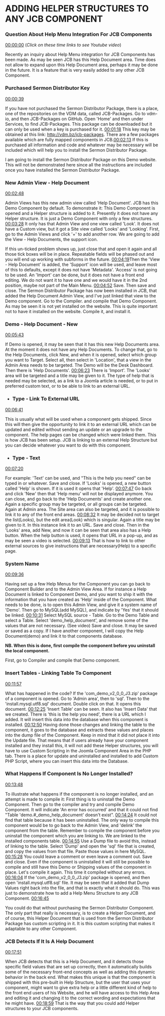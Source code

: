 # ADDING HELPER STRUCTURES TO ANY JCB COMPONENT

### Question About Help Menu Integration For JCB Components

[00:00:00](https://www.youtube.com/watch?v=nw9YPu9emws&list=PLQRGFI8XZ_wtGvPQZWBfDzzlERLQgpMRE&t=00h00m00s)
(_Click on these time links to see Youtube video_)

Recently an inquiry about Help Menu integration for JCB Components has been made. As may be seen JCB has this Help Document area. Time does not allow to expand upon this Help Document area, perhaps it may be done in the future. It is a feature that is very easily added to any other JCB Component. 

### Purchased Sermon Distributor Key

[00:00:39](https://www.youtube.com/watch?v=nw9YPu9emws&list=PLQRGFI8XZ_wtGvPQZWBfDzzlERLQgpMRE&t=00h00m39s)

If you have not purchased the Sermon Distributor Package, there is a place, one of the repositories on the VDM data, called JCB-Packages. Go to vdm-io, and then JCB-Packages on GitHub. Open 'Home' and then under Services, to find JCB-Packages. This package can be downloaded but it can only be used when a key is purchased for it. [00:01:18](https://www.youtube.com/watch?v=nw9YPu9emws&list=PLQRGFI8XZ_wtGvPQZWBfDzzlERLQgpMRE&t=00h01m18s) This key may be obtained at this link:  http://vdm.bz/jcb-packages. There are a few packages available which are fully mapped components in JCB.[00:02:13](https://www.youtube.com/watch?v=nw9YPu9emws&list=PLQRGFI8XZ_wtGvPQZWBfDzzlERLQgpMRE&t=00h02m13s) If this is purchased all information and code and whatever may be necessary will be included which will help you to install the Sermon Distributor Package.

I am going to install the Sermon Distributor Package on this Demo website. This will not be demonstrated here since all the instructions are included once you have installed the Sermon Distributor Package. 

### New Admin View - Help Document

[00:02:48](https://www.youtube.com/watch?v=nw9YPu9emws&list=PLQRGFI8XZ_wtGvPQZWBfDzzlERLQgpMRE&t=00h02m48s)

Admin Views has this new admin view called 'Help Document'. JCB has this Demo Component by default. To demonstrate it: This Demo Component is opened and a Helper structure is added to it. Presently it does not have any Helper structure. It is just a Demo Component with only a few structures. [00:03:28](https://www.youtube.com/watch?v=nw9YPu9emws&list=PLQRGFI8XZ_wtGvPQZWBfDzzlERLQgpMRE&t=00h03m28s) It only has that Admin View and one view called 'Look'. It does not have a Custom view, but it got a Site view called 'Looks' and 'Looking'. First, go to the Admin Views and click '+' to add another row. We are going to add the View - Help Documents, the support icon.  

If this un-ticked problem shows up, just close that and open it again and all those tick boxes will be in place.   Repeatable fields will be phased out and you will end up working with subforms in the future. [00:04:19](https://www.youtube.com/watch?v=nw9YPu9emws&list=PLQRGFI8XZ_wtGvPQZWBfDzzlERLQgpMRE&t=00h04m19s)Then the 'View - Help Document' is added, the 'Support' icon will be used, and leave most of this to defaults, except it does not have 'Metadata'. 'Access' is not going to be used. An 'Import' can be done, but it does not have a front end editing. We do not want it to have one and we would have it in the 2nd position, maybe not part of the Main Menu. [00:04:52](https://www.youtube.com/watch?v=nw9YPu9emws&list=PLQRGFI8XZ_wtGvPQZWBfDzzlERLQgpMRE&t=00h04m52s) Save. Then save and close. The Sermon Distributor Package has now been installed in JCB, that added the Help Document Admin View, and I've just linked that view to the Demo component. Go to the Compiler. and compile that Demo Component. As may be seen it is not yet installed on the website. This is quite important not to have it installed on the website. Compile it, and install it.  

### Demo - Help Document - New

[00:05:43](https://www.youtube.com/watch?v=nw9YPu9emws&list=PLQRGFI8XZ_wtGvPQZWBfDzzlERLQgpMRE&t=00h05m43s)

If Demo is opened, it may be seen that it has this new Help Documents area. At the moment it does not have any Help Documents. To change that, go to the Help Documents, click New, and when it is opened, select which group you want to Target. Select all, then select in 'Location', that a view in the Admin Area needs to be targeted. The Demo will be the Desk Dashboard. Then there is 'Help Documents'. [00:06:23](https://www.youtube.com/watch?v=nw9YPu9emws&list=PLQRGFI8XZ_wtGvPQZWBfDzzlERLQgpMRE&t=00h06m23s) There is 'Import'. The  'Looks' area will be targeted and a title may be given to it. The type of help that is needed may be selected, as a link to a Joomla article is needed, or to put in preferred custom text, or to be able to link to an external URL. 

* ###  Type - Link To External URL

[00:06:41](https://www.youtube.com/watch?v=nw9YPu9emws&list=PLQRGFI8XZ_wtGvPQZWBfDzzlERLQgpMRE&t=00h06m41s) 

This is usually what will be used when a component gets shipped. Since this will then give the opportunity to link it to an external URL which can be updated and edited without sending an update or an upgrade to the component. The help pages can be changed which were linked them. This is how JCB has been setup. JCB is linking to an external Help Structure but you can decide whatever you want to do with this component. 

* ### Type - Text

 [00:07:20](https://www.youtube.com/watch?v=nw9YPu9emws&list=PLQRGFI8XZ_wtGvPQZWBfDzzlERLQgpMRE&t=00h07m20s) 

 For example: 'Text' can be used, and  "This is the help you need" can be typed in or whatever. Save and close. If 'Looks' is opened, a new button called 'Help' is shown. If it is used it opens that 'Help'. [00:07:47](https://www.youtube.com/watch?v=nw9YPu9emws&list=PLQRGFI8XZ_wtGvPQZWBfDzzlERLQgpMRE&t=00h07m47s) Go back and click 'New' then that 'Help menu' will not be displayed anymore. You can close, and go back to the 'Help Documents' and create another one. Again a specific group may be targeted, or all groups can be targeted. Again at Admin area. The Site area can also be targeted, and it is possible to link it to any of the front end areas. [00:08:32](https://www.youtube.com/watch?v=nw9YPu9emws&list=PLQRGFI8XZ_wtGvPQZWBfDzzlERLQgpMRE&t=00h08m32s) It may be decided not to target the list(Looks), but the edit area(Look) which is singular. Again a title may be given to it. In this instance link it to an URL. Save and close. Then in the 'Looks' area, add New, and now it can be seen that area also has a Help button. When the help button is used, it opens that URL in a pop-up, and as may be seen a video is selected. [00:09:13](https://www.youtube.com/watch?v=nw9YPu9emws&list=PLQRGFI8XZ_wtGvPQZWBfDzzlERLQgpMRE&t=00h09m13s) That is how to link to other external sources to give instructions that are necessary(Help) to a specific page. 

### System Name 

[00:09:36](https://www.youtube.com/watch?v=nw9YPu9emws&list=PLQRGFI8XZ_wtGvPQZWBfDzzlERLQgpMRE&t=00h09m36s) 

Having set up a few Help Menus for the Component you can go back to Component Builder and to the Admin View Area. If for instance a Help Document is linked to Component Demo, and you want to ship it with the information that you have created as 'Help' inside of the Component. What needs to be done, is to open this Admin View, and give it a system name of 'Demo'. Then go to MySQL(add MySQL), and indicate by 'Yes' that it should be linked. [00:10:31](https://www.youtube.com/watch?v=nw9YPu9emws&list=PLQRGFI8XZ_wtGvPQZWBfDzzlERLQgpMRE&t=00h10m31s)  Select MySQL source - Table. Go to the Demo Table and select a Table. Select 'demo_help_document', and remove some of the values that are not necessary. (See video) Save and close. It may be saved or saved as a copy. If I have another component, I will copy the Help Document(demo) and link it to that components database.

 **NB. When this is done, first compile the component before you uninstall the local component.**

 First, go to Compiler and compile that Demo component. 

### Insert Tables - Linking Table To Component

[00:11:57](https://www.youtube.com/watch?v=nw9YPu9emws&list=PLQRGFI8XZ_wtGvPQZWBfDzzlERLQgpMRE&t=00h11m57s)

What has happened in the code? If the 'com_demo_v2_0_0_J3.zip' package of a component is opened. Go to 'Admin area', then to 'sql'. Then to the 'install.mysql.utf8.sql' document. Double click on that. It opens this document.   [00:12:25](https://www.youtube.com/watch?v=nw9YPu9emws&list=PLQRGFI8XZ_wtGvPQZWBfDzzlERLQgpMRE&t=00h12m25s) 'Insert Table' can be seen. It also has 'Insert Data' that we created. There is 'this is the help you need', there is a URL which I added. It will insert this data into the database when this component is installed. [00:12:50](https://www.youtube.com/watch?v=nw9YPu9emws&list=PLQRGFI8XZ_wtGvPQZWBfDzzlERLQgpMRE&t=00h12m50s) Having done those changes and linking the table to the component, it goes to the database and extracts these values and places into the dump file of the Component. Keep in mind that it did not place it into the Update file. That means that if users already have your component installed and they install this, it will not add these Helper structures, you will have to use Custom Scripting in the Joomla Component Area in the PHP tab. There is a place for update and uninstalled and installed to add Custom PHP Script, where you can insert this data into the Database. 

### What Happens If Component Is No Longer Installed?

[00:13:48](https://www.youtube.com/watch?v=nw9YPu9emws&list=PLQRGFI8XZ_wtGvPQZWBfDzzlERLQgpMRE&t=00h13m48s)

To illustrate what happens if the component is no longer installed, and an attempt is made to compile it: First thing is to uninstall the Demo Component. Then go to the compiler and try and compile Demo Component. It will indicate 'An error has occurred' and that it could not find "Table 'demo.#_demo_help_document' doesn't exist". [00:14:24](https://www.youtube.com/watch?v=nw9YPu9emws&list=PLQRGFI8XZ_wtGvPQZWBfDzzlERLQgpMRE&t=00h14m24s) It could not find that table because it has been uninstalled. The only way to compile this component would be to go back to the Admin View, and 'delink' the component from the table. Remember to compile the component before you uninstall the component which you are linking to. We are linked to the installed components table.  [00:14:55](https://www.youtube.com/watch?v=nw9YPu9emws&list=PLQRGFI8XZ_wtGvPQZWBfDzzlERLQgpMRE&t=00h14m55s) Use a Dump file to avoid this, instead of linking to the table. Select 'Dump' and open the 'sql' file that is created, and copy the values from that file. Paste those values in here MySQL. [00:15:28](https://www.youtube.com/watch?v=nw9YPu9emws&list=PLQRGFI8XZ_wtGvPQZWBfDzzlERLQgpMRE&t=00h15m28s) You could leave a comment or even leave a comment out. Save and close. Even if the component is uninstalled it will still be possible to compile and still have this Demo or Shipping values of the component in place. Let's compile it again. This time it compiled without any errors. [00:16:04](https://www.youtube.com/watch?v=nw9YPu9emws&list=PLQRGFI8XZ_wtGvPQZWBfDzzlERLQgpMRE&t=00h16m04s) If the 'com_demo_v2_0_0_J3.zip' package is opened, and then open 'install.mysql.utf8.sql' file. It may be seen that it added that Dump Values right back into the file, and that is exactly what it should do. This was just to demonstrate how to add a Help Menu Structure to any JCB Component. [00:16:45](https://www.youtube.com/watch?v=nw9YPu9emws&list=PLQRGFI8XZ_wtGvPQZWBfDzzlERLQgpMRE&t=00h16m45s) 

You could do that without purchasing the Sermon Distributor Component. The only part that really is necessary, is to create a Helper Document, and of course, this Helper Document that is used from the Sermon Distributor Package has custom scripting in it. It is this custom scripting that makes it adaptable to any other Component.

### JCB Detects If It Is A Help Document

[00:17:51](https://www.youtube.com/watch?v=nw9YPu9emws&list=PLQRGFI8XZ_wtGvPQZWBfDzzlERLQgpMRE&t=00h17m51s)

 When JCB detects that this is a Help Document, and it detects those specific field values that are set up correctly, then it automatically builds some of the necessary front-end concepts as well as adding this dynamic behavior in the back end. What makes this unique is that the component is shipped with this pre-built in Help Structure, but the user that uses your component, might want to give extra help or a little different kind of help to the front end users of his Website, and he will have access to this Help Area and editing it and changing it to the correct wording and expectations that he might have. [00:18:59](https://www.youtube.com/watch?v=nw9YPu9emws&list=PLQRGFI8XZ_wtGvPQZWBfDzzlERLQgpMRE&t=00h18m59s) That is the way that you could add Helper structures to your JCB components. 